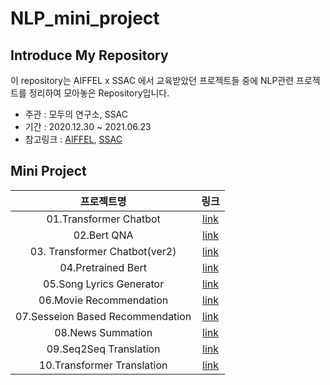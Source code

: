# NLP_mini_project
## Introduce My Repository
이 repository는 AIFFEL x SSAC 에서 교육받았던 프로젝트들 중에 NLP관련 프로젝트를 정리하여 모아놓은 Repository입니다. 
- 주관 : 모두의 연구소, SSAC  
- 기간 : 2020.12.30 ~ 2021.06.23  
- 참고링크 : [AIFFEL](https://aiffel.io/), [SSAC](https://ssac.seoul.kr/main/index.jsp)

## Mini Project
|프로젝트명|링크|
|:---:|:---:|
|01.Transformer Chatbot|[link]()|
|02.Bert QNA|[link]()|
|03. Transformer Chatbot(ver2)|[link]()|
|04.Pretrained Bert|[link]()|
|05.Song Lyrics Generator|[link]()|
|06.Movie Recommendation|[link]()|
|07.Sesseion Based Recommendation|[link]()|
|08.News Summation|[link]()|
|09.Seq2Seq Translation|[link]()|
|10.Transformer Translation|[link]()|